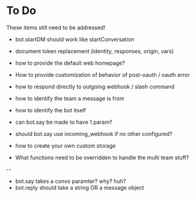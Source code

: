 # To Do

These items still need to be addressed!

* bot.startDM should work like startConversation

* document token replacement (identity, responses, origin, vars)
* how to provide the default web homepage?
* How to provide customization of behavior of post-oauth / oauth error
* how to respond directly to outgoing webhook / slash command
* how to identify the team a message is from
* how to identify the bot itself

* can bot.say be made to have 1 param?
* should bot.say use incoming_webhook if no other configured?

* how to create your own custom storage

* What functions need to be overridden to handle the multi team stuff?



--
* bot.say takes a convo paramter? why? huh?
* bot.reply should take a string OR a message object
